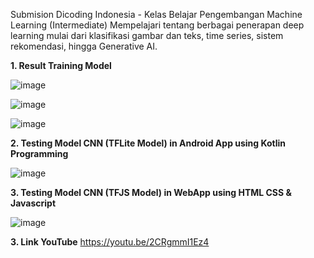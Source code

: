 Submision Dicoding Indonesia - Kelas Belajar Pengembangan Machine Learning (Intermediate)
Mempelajari tentang berbagai penerapan deep learning mulai dari klasifikasi gambar dan teks, time series, sistem rekomendasi, hingga Generative AI.

**1. Result Training Model**

![image](https://github.com/user-attachments/assets/b44e9b62-0c7e-4521-bea0-de6a39cf3c8e)

![image](https://github.com/user-attachments/assets/1020d135-9335-428b-912e-0f6f464cf3f4)

![image](https://github.com/user-attachments/assets/4f5af3a2-3153-42e3-a4e5-d32809f9fe11)

**2. Testing Model CNN (TFLite Model) in Android App using Kotlin Programming**

![image](https://github.com/user-attachments/assets/7bc51ca7-7ae5-4f67-b612-2aa4a02c14d5)

**3. Testing Model CNN (TFJS Model) in WebApp using HTML CSS & Javascript**

![image](https://github.com/user-attachments/assets/472e2d48-b2f4-4fc1-82d1-eb3588cab88b)


**3. Link YouTube**
https://youtu.be/2CRgmmI1Ez4

